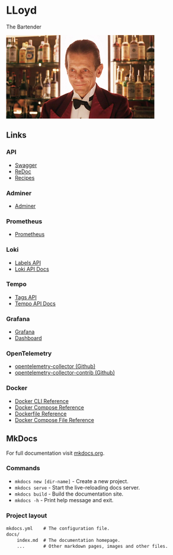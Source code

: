 
# LLoyd

The Bartender

![Lloyd the Bartender](images/lloyd-the-bartender.png)

## Links

### API

* [Swagger](http://localhost:8000/docs)
* [ReDoc](http://localhost:8000/redoc)
* [Recipes](http://localhost:8000/recipes)

### Adminer

* [Adminer](http://localhost:8080/?pgsql=postgres&username=postgres&db=lloyd&ns=public)

### Prometheus

* [Prometheus](http://localhost:9090)

### Loki

* [Labels API](http://localhost:3100/loki/api/v1/labels)
* [Loki API Docs](https://grafana.com/docs/loki/latest/reference/loki-http-api/)


### Tempo

* [Tags API](http://localhost:3200/api/search/tags)
* [Tempo API Docs](https://grafana.com/docs/tempo/latest/api_docs/)

### Grafana

* [Grafana](http://localhost:3000/?orgId=1&from=now-6h&to=now&timezone=browser)
* [Dashboard](http://localhost:3000/d/fastapi-observability/fastapi-observability?orgId=1&from=now-5m&to=now&timezone=browser&var-app_name=&var-log_keyword=&refresh=5s)


### OpenTelemetry

* [opentelemetry-collector (Github)](https://github.com/open-telemetry/opentelemetry-collector)
* [opentelemetry-collector-contrib (Github)](https://github.com/open-telemetry/opentelemetry-collector-contrib)


### Docker

* [Docker CLI Reference](https://docs.docker.com/reference/cli/docker/)
* [Docker Compose Reference](https://docs.docker.com/compose/)
* [Dockerfile Reference](https://docs.docker.com/reference/dockerfile/)
* [Docker Compose File Reference](https://docs.docker.com/reference/compose-file/)

## MkDocs

For full documentation visit [mkdocs.org](https://www.mkdocs.org).

### Commands

* `mkdocs new [dir-name]` - Create a new project.
* `mkdocs serve` - Start the live-reloading docs server.
* `mkdocs build` - Build the documentation site.
* `mkdocs -h` - Print help message and exit.

### Project layout

    mkdocs.yml    # The configuration file.
    docs/
        index.md  # The documentation homepage.
        ...       # Other markdown pages, images and other files.
